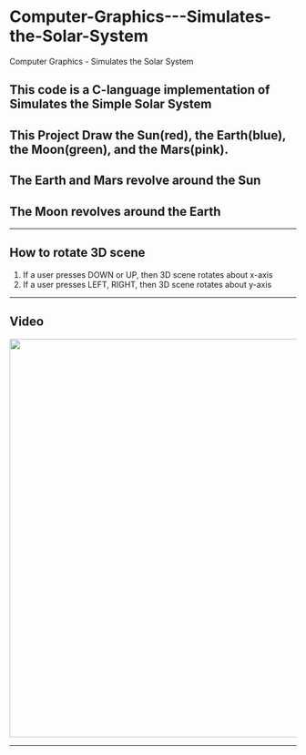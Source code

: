 # Computer-Graphics---Simulates-the-Solar-System
Computer Graphics - Simulates the Solar System

This code is a C-language implementation of Simulates the Simple Solar System
----------------------------------------------
This Project Draw the Sun(red), the Earth(blue), the Moon(green), and the Mars(pink).
---------------------------------------------
The Earth and Mars revolve around the Sun 
--------------------------------------
The Moon revolves around the Earth
------------------------------

<hr/>

How to rotate 3D scene
----------------------

1. If a user presses DOWN or UP, then 3D scene rotates about x-axis
2. If a user presses LEFT, RIGHT, then 3D scene rotates about y-axis

<hr/>  

Video
----------------
  
<img width="700" src="https://user-images.githubusercontent.com/44941601/72229233-530cea80-35f0-11ea-8bc1-02b0dc0ce294.gif"> 

<hr/>  
